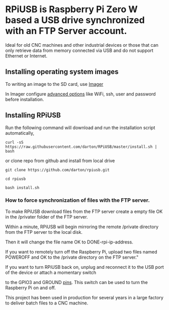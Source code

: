 # RPiUSB is Raspberry Pi Zero W based a USB drive synchronized with an FTP Server account.

Ideal for old CNC machines and other industrial devices or those that can only retrieve data from memory connected via USB and do not support Ethernet or Internet.


## Installing operating system images 

To writing an image to the SD card, use [Imager](https://www.raspberrypi.org/downloads/)

In Imager configure [advanced options](https://www.raspberrypi.com/documentation/computers/getting-started.html#installing-the-operating-system) like WiFi, ssh, user and password before installation. 


## Installing RPiUSB

Run the following command will download and run the installation script automatically,
```
curl -sS https://raw.githubusercontent.com/darton/RPiUSB/master/install.sh | bash
```
or clone repo from github and install from local drive

```
git clone https://github.com/darton/rpiusb.git

cd rpiusb

bash install.sh
```


### How to force synchronization of files with the FTP server.

To make RPiUSB download files from the FTP server create a empty file OK in the /privater folder of the FTP server.

Within a minute, RPiUSB will begin mirroring the remote /private directory from the FTP server to the local disk.

Then it will change the file name OK to DONE-rpi-ip-address.

If you want to remotely turn off the Raspberry Pi, upload two files named POWEROFF and OK to the /private directory on the FTP server."

If you want to turn RPiUSB back on, unplug and reconnect it to the USB port of the device or attach a momentary switch

to the GPIO3 and GROUND [pins](https://pinout.xyz/pinout/pin5_gpio3/). This switch can be used to turn the Raspberry Pi on and off.

This project has been used in production for several years in a large factory to deliver batch files to a CNC machine.

